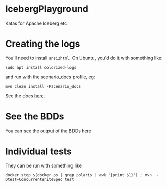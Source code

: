 # IcebergPlayground
Katas for Apache Iceberg etc

# Creating the logs
You'll need to install `ansi2html`. On Ubuntu, you'd do it with something like:

`sudo apt install colorized-logs`

and run with the scenario_docs profile, eg:

`mvn clean install -Pscenario_docs`

See the docs [here](https://phillhenry.github.io/IcebergPlayground/index.html).

# See the BDDs

You can see the output of the BDDs [here](https://iceberg.thebigdata.space/)

# Individual tests

They can be run with something like 

`docker stop $(docker ps | grep polaris | awk '{print $1}') ; mvn  -Dtest=ConcurrentWriteSpec test`